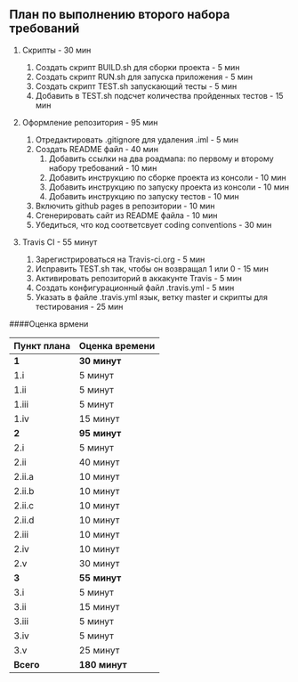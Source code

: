 ## План по выполнению второго набора требований 

1. Скрипты - 30 мин
    1. Создать скрипт BUILD.sh для сборки проекта - 5 мин
    2. Создать скрипт RUN.sh для запуска приложения - 5 мин
    3. Создать скрипт TEST.sh запускающий тесты - 5 мин
    4. Добавить в TEST.sh подсчет количества пройденных тестов - 15 мин

2. Оформление репозитория - 95 мин
    1. Отредактировать .gitignore для удаления .iml - 5 мин
    2. Создать README файл - 40 мин
        1. Добавить ссылки на два роадмапа: по первому и второму набору требований - 10 мин
        2. Добавить инструкцию по сборке проекта из консоли - 10 мин
        3. Добавить инструкцию по запуску проекта из консоли - 10 мин
        4. Добавить инструкцию по запуску тестов - 10 мин
    3. Включить github pages в репозитории - 10 мин
    4. Сгенерировать сайт из README файла - 10 мин
    5. Убедиться, что код соответсвует coding conventions - 30 мин
        
3. Travis CI - 55 минут
    1. Зарегистрироваться на Travis-ci.org - 5 мин 
    2. Исправить TEST.sh так, чтобы он возвращал 1 или 0 - 15 мин
    3. Активировать репозиторий в аккакунте Travis - 5 мин
    4. Создать конфигурационный файл .travis.yml - 5 мин
    5. Указать в файле .travis.yml язык, ветку master и скрипты для тестирования - 25 мин
    
####Оценка врмени
    
Пункт плана | Оценка времени
--- | ---
**1** | **30 минут**
1.i | 5 минут
1.ii | 5 минут
1.iii | 5 минут
1.iv | 15 минут
**2** | **95 минут**
2.i | 5 минут
2.ii | 40 минут
2.ii.a | 10 минут
2.ii.b | 10 минут
2.ii.c | 10 минут
2.ii.d | 10 минут
2.iii | 10 минут
2.iv | 10 минут
2.v | 30 минут
**3** | **55 минут**
3.i | 5 минут
3.ii | 15 минут
3.iii | 5 минут
3.iv | 5 минут
3.v | 25 минут
**Всего** | **180 минут**